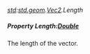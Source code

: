 _[std](../../modules/std/std-module.md):[std.geom](../../modules/std/std-geom.md).[Vec2<T>](../../modules/std/std-geom-vec2.md).Length_
##### Property Length:[Double](../../modules/wonkey/wonkey-types-double.md)
The length of the vector.
